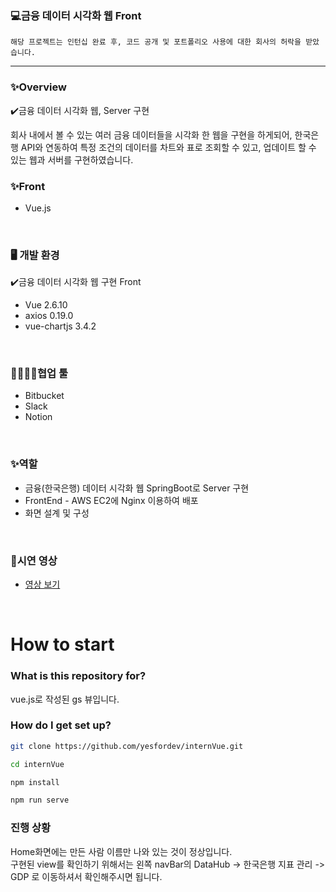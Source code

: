 
### 💻금융 데이터 시각화 웹 Front

`해당 프로젝트는 인턴십 완료 후, 코드 공개 및 포트폴리오 사용에 대한 회사의 허락을 받았습니다.`

---

### ✨Overview

✔️금융 데이터 시각화 웹, Server 구현

회사 내에서 볼 수 있는 여러 금융 데이터들을 시각화 한 웹을 구현을 하게되어, 한국은행 API와 연동하여 특정 조건의 데이터를 차트와 표로 조회할 수 있고, 업데이트 할 수 있는 웹과 서버를 구현하였습니다.
</br>

### ✨Front

- Vue.js

</br>

### 🖥️ 개발 환경

✔️금융 데이터 시각화 웹 구현 Front

- Vue 2.6.10
- axios 0.19.0
- vue-chartjs 3.4.2
</br>

### 👨‍👩‍👧‍👦협업 툴

- Bitbucket
- Slack
- Notion
</br>

### ✨역할
- 금융(한국은행) 데이터 시각화 웹 SpringBoot로 Server 구현
- FrontEnd - AWS EC2에 Nginx 이용하여 배포
- 화면 설계 및 구성
</br>

### 🎥시연 영상
- [영상 보기](https://drive.google.com/file/d/1VWlOacV6I20sT_pwZulMv4orVeQYXdVY/view?usp=sharing)

</br>

# How to start #

### What is this repository for? ###

vue.js로 작성된 gs 뷰입니다.

### How do I get set up? ###

```bash
git clone https://github.com/yesfordev/internVue.git

cd internVue

npm install

npm run serve
```

### 진행 상황 ###

Home화면에는 만든 사람 이름만 나와 있는 것이 정상입니다. </br>
구현된 view를 확인하기 위해서는 왼쪽 navBar의 DataHub -> 한국은행 지표 관리 -> GDP 로 이동하셔서 확인해주시면 됩니다.
